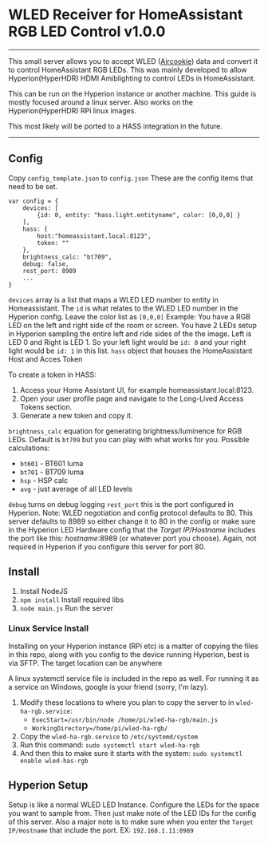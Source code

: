 # WLED Receiver for HomeAssistant RGB LED Control v1.0.0
----
This small server allows you to accept WLED ([Aircookie](https://github.com/Aircoookie/WLED)) data and convert it to control HomeAssistant RGB LEDs. This was mainly developed to allow Hyperion(HyperHDR) HDMI Amiblighting to control LEDs in HomeAssistant.

This can be run on the Hyperion instance or another machine. This guide is mostly focused around a linux server. Also works on the Hyperion(HyperHDR) RPi linux images.

This most likely will be ported to a HASS integration in the future.

----

## Config


Copy `config_template.json` to `config.json`
These are the config items that need to be set.
```
var config = {
    devices: [
        {id: 0, entity: "hass.light.entityname", color: [0,0,0] }
    ],
    hass: {
        host:"homeassistant.local:8123",
        token: ""
    },
    brightness_calc: "bt709",
    debug: false,
    rest_port: 8989
    ...
}
```
`devices` array is a list that maps a WLED LED number to entity in Homeassistant. The `id` is what relates to the WLED LED number in the Hyperion config. Leave the color list as `[0,0,0]`
Example: You have a RGB LED on the left and right side of the room or screen. You have 2 LEDs setup in Hyperion sampling the entire left and ride sides of the the image. Left is LED 0 and Right is LED 1. So your left light would be `id: 0` and your right light would be `id: 1` in this list.
`hass` object that houses the HomeAssistant Host and Acces Token

To create a token in HASS:
1. Access your Home Assistant UI, for example homeassistant.local:8123.
2. Open your user profile page and navigate to the Long-Lived Access Tokens section.
3. Generate a new token and copy it.

`brightness_calc` equation for generating brightness/luminence for RGB LEDs. Default is `bt709` but you can play with what works for you.
Possible calculations:
* `bt601` - BT601 luma
* `bt701` - BT709 luma
* `hsp` - HSP calc
* `avg` - just average of all LED levels
  
`debug` turns on debug logging
`rest_port` this is the port configured in Hyperion. Note: WLED negotiation and config protocol defaults to 80. This server defaults to 8989 so either change it to 80 in the config or make sure in the Hyperion LED Hardware config that the _Target IP/Hostname_ includes the port like this: _hostname_:8989 (or whatever port you choose). Again, not required in Hyperion if you configure this server for port 80.

## Install
1. Install NodeJS
2. `npm install` Install required libs
3. `node main.js` Run the server

### Linux Service Install
Installing on your Hyperion instance (RPi etc) is a matter of copying the files in this repo, along with you config to the device running Hyperion, best is via SFTP. The target location can be anywhere

A linux systemctl service file is included in the repo as well. For running it as a service on Windows, google is your friend (sorry, I'm lazy).

1. Modify these locations to where you plan to copy the server to in `wled-ha-rgb.service`:
   * `ExecStart=/usr/bin/node /home/pi/wled-ha-rgb/main.js`
   * `WorkingDirectory=/home/pi/wled-ha-rgb/`
2. Copy the `wled-ha-rgb.service` to `/etc/systemd/system`
3. Run this command: `sudo systemctl start wled-ha-rgb`
4. And then this to make sure it starts with the system: `sudo systemctl enable wled-has-rgb`

## Hyperion Setup
Setup is like a normal WLED LED Instance. Configure the LEDs for the space you want to sample from. Then just make note of the LED IDs for the config of this server. Also a major note is to make sure when you enter the `Target IP/Hostname` that include the port. EX: `192.168.1.11:8989`